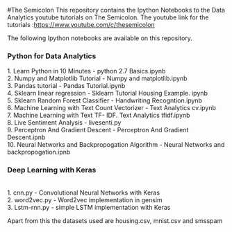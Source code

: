 #The Semicolon
This repository contains the Ipython Notebooks to the Data Analytics youtube tutorials on The Semicolon. 
The youtube link for the tutorials :https://www.youtube.com/c/thesemicolon

The following Ipython notebooks are available on this repository. 

<H3>Python for Data Analytics </H3>
1. Learn Python in 10 Minutes -  python 2.7 Basics.ipynb <br />
2. Numpy and Matplotlib Tutorial - Numpy and matplotlib.ipynb <br />
3. Pandas tutorial - Pandas Tutorial.ipynb <br />
4. Sklearn linear regression - Sklearn Tutorial Housing Example. ipynb <br />
5. Sklearn Random Forest Classifier - Handwriting Recogntion.ipynb <br />
6. Machine Learning with Text Count Vectorizer - Text Analytics cv.ipynb <br />
7. Machine Learning with Text TF- IDF. Text Analytics tfidf.ipynb <br />
8. Live Sentiment Analysis - livesenti.py <br />
9. Perceptron And Gradient Descent - Perceptron And Gradient Descent.ipnb<br/> 
10. Neural Networks and Backpropogation Algorithm - Neural Networks and backpropogation.ipnb <br/>

<H3>Deep Learning with Keras </H3><br />
1. cnn.py - Convolutional Neural Networks with Keras <br/>
2. word2vec.py - Word2vec implementation in gensim <br/>
3. Lstm-rnn.py - simple LSTM implementation with Keras <br />


Apart from this the datasets used are housing.csv, mnist.csv and smsspam
 
